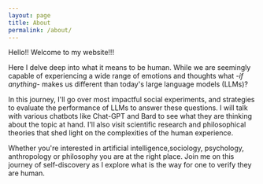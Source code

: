 ```yaml
---
layout: page
title: About
permalink: /about/
---
```


Hello!! Welcome to my website!!!

Here I delve deep into what it means to be human. While we are seemingly capable of experiencing a wide range of emotions and thoughts what *-if anything-* makes us different than today's large language models (LLMs)? 

In this journey, I'll go over most impactful social experiments, and strategies to evaluate the performance of LLMs to answer these questions. I will talk with various chatbots like Chat-GPT and Bard to see what they are thinking about the topic at hand. 
I'll also visit scientific research and philosophical theories that shed light on the complexities of the human experience.

Whether you're interested in artificial intelligence,sociology, psychology, anthropology or philosophy you are at the right place. Join me on this journey of self-discovery as I explore what is the way for one to verify they are human.